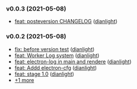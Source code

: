 ### v0.0.3 (2021-05-08)

- [feat: posteversion CHANGELOG](https://github.com/dianlight/cncgo/commit/558ed036f031274534f3968200a6fbc8b79a7b45) ([dianlight](mailto:lucio.tarantino@gmail.com))

### v0.0.2 (2021-05-08)

- [fix: before version test](https://github.com/dianlight/cncgo/commit/d29cb907e57dac1467709ec75d407716d00a2165) ([dianlight](mailto:lucio.tarantino@gmail.com))
- [feat: Worker Log system](https://github.com/dianlight/cncgo/commit/eb278b731a45908009a829cafb01148a8377838f) ([dianlight](mailto:lucio.tarantino@gmail.com))
- [feat: electron-log in main and rendere](https://github.com/dianlight/cncgo/commit/7620ccbd309cb3fa0195ace2a0b1612e90f780f7) ([dianlight](mailto:lucio.tarantino@gmail.com))
- [feat: Addd electron-cfg](https://github.com/dianlight/cncgo/commit/555adc597ab53fcc1f1bf36c408f2099c2f7d703) ([dianlight](mailto:lucio.tarantino@gmail.com))
- [feat: stage 1.0](https://github.com/dianlight/cncgo/commit/cf603a0f3f68b7592872c50bba56360407509d1b) ([dianlight](mailto:lucio.tarantino@gmail.com))
- [+1 more](https://github.com/dianlight/cncgo/compare/cf603a0f3f68b7592872c50bba56360407509d1b...v0.0.2)
